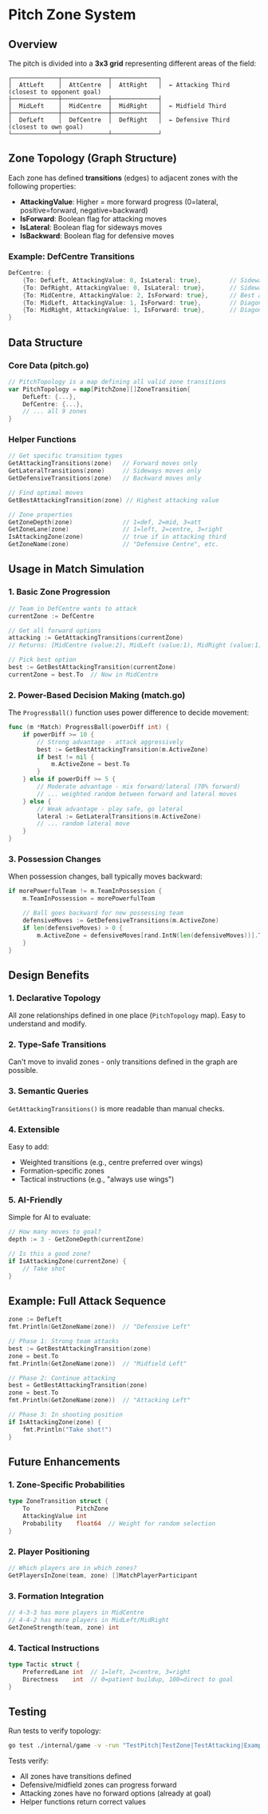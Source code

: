 # Pitch Zone System

## Overview

The pitch is divided into a **3x3 grid** representing different areas of the field:

```
┌─────────────┬─────────────┬─────────────┐
│  AttLeft    │  AttCentre  │  AttRight   │  ← Attacking Third (closest to opponent goal)
├─────────────┼─────────────┼─────────────┤
│  MidLeft    │  MidCentre  │  MidRight   │  ← Midfield Third
├─────────────┼─────────────┼─────────────┤
│  DefLeft    │  DefCentre  │  DefRight   │  ← Defensive Third (closest to own goal)
└─────────────┴─────────────┴─────────────┘
```

## Zone Topology (Graph Structure)

Each zone has defined **transitions** (edges) to adjacent zones with the following properties:

- **AttackingValue**: Higher = more forward progress (0=lateral, positive=forward, negative=backward)
- **IsForward**: Boolean flag for attacking moves
- **IsLateral**: Boolean flag for sideways moves
- **IsBackward**: Boolean flag for defensive moves

### Example: DefCentre Transitions

```go
DefCentre: {
    {To: DefLeft, AttackingValue: 0, IsLateral: true},        // Sideways
    {To: DefRight, AttackingValue: 0, IsLateral: true},       // Sideways
    {To: MidCentre, AttackingValue: 2, IsForward: true},      // Best attack
    {To: MidLeft, AttackingValue: 1, IsForward: true},        // Diagonal attack
    {To: MidRight, AttackingValue: 1, IsForward: true},       // Diagonal attack
}
```

## Data Structure

### Core Data (pitch.go)

```go
// PitchTopology is a map defining all valid zone transitions
var PitchTopology = map[PitchZone][]ZoneTransition{
    DefLeft: {...},
    DefCentre: {...},
    // ... all 9 zones
}
```

### Helper Functions

```go
// Get specific transition types
GetAttackingTransitions(zone)   // Forward moves only
GetLateralTransitions(zone)     // Sideways moves only
GetDefensiveTransitions(zone)   // Backward moves only

// Find optimal moves
GetBestAttackingTransition(zone) // Highest attacking value

// Zone properties
GetZoneDepth(zone)              // 1=def, 2=mid, 3=att
GetZoneLane(zone)               // 1=left, 2=centre, 3=right
IsAttackingZone(zone)           // true if in attacking third
GetZoneName(zone)               // "Defensive Centre", etc.
```

## Usage in Match Simulation

### 1. Basic Zone Progression

```go
// Team in DefCentre wants to attack
currentZone := DefCentre

// Get all forward options
attacking := GetAttackingTransitions(currentZone)
// Returns: [MidCentre (value:2), MidLeft (value:1), MidRight (value:1)]

// Pick best option
best := GetBestAttackingTransition(currentZone)
currentZone = best.To  // Now in MidCentre
```

### 2. Power-Based Decision Making (match.go)

The `ProgressBall()` function uses power difference to decide movement:

```go
func (m *Match) ProgressBall(powerDiff int) {
    if powerDiff >= 10 {
        // Strong advantage - attack aggressively
        best := GetBestAttackingTransition(m.ActiveZone)
        if best != nil {
            m.ActiveZone = best.To
        }
    } else if powerDiff >= 5 {
        // Moderate advantage - mix forward/lateral (70% forward)
        // ... weighted random between forward and lateral moves
    } else {
        // Weak advantage - play safe, go lateral
        lateral := GetLateralTransitions(m.ActiveZone)
        // ... random lateral move
    }
}
```

### 3. Possession Changes

When possession changes, ball typically moves backward:

```go
if morePowerfulTeam != m.TeamInPossession {
    m.TeamInPossession = morePowerfulTeam

    // Ball goes backward for new possessing team
    defensiveMoves := GetDefensiveTransitions(m.ActiveZone)
    if len(defensiveMoves) > 0 {
        m.ActiveZone = defensiveMoves[rand.IntN(len(defensiveMoves))].To
    }
}
```

## Design Benefits

### 1. **Declarative Topology**
All zone relationships defined in one place (`PitchTopology` map). Easy to understand and modify.

### 2. **Type-Safe Transitions**
Can't move to invalid zones - only transitions defined in the graph are possible.

### 3. **Semantic Queries**
`GetAttackingTransitions()` is more readable than manual checks.

### 4. **Extensible**
Easy to add:
- Weighted transitions (e.g., centre preferred over wings)
- Formation-specific zones
- Tactical instructions (e.g., "always use wings")

### 5. **AI-Friendly**
Simple for AI to evaluate:
```go
// How many moves to goal?
depth := 3 - GetZoneDepth(currentZone)

// Is this a good zone?
if IsAttackingZone(currentZone) {
    // Take shot
}
```

## Example: Full Attack Sequence

```go
zone := DefLeft
fmt.Println(GetZoneName(zone))  // "Defensive Left"

// Phase 1: Strong team attacks
best := GetBestAttackingTransition(zone)
zone = best.To
fmt.Println(GetZoneName(zone))  // "Midfield Left"

// Phase 2: Continue attacking
best = GetBestAttackingTransition(zone)
zone = best.To
fmt.Println(GetZoneName(zone))  // "Attacking Left"

// Phase 3: In shooting position
if IsAttackingZone(zone) {
    fmt.Println("Take shot!")
}
```

## Future Enhancements

### 1. Zone-Specific Probabilities
```go
type ZoneTransition struct {
    To             PitchZone
    AttackingValue int
    Probability    float64  // Weight for random selection
}
```

### 2. Player Positioning
```go
// Which players are in which zones?
GetPlayersInZone(team, zone) []MatchPlayerParticipant
```

### 3. Formation Integration
```go
// 4-3-3 has more players in MidCentre
// 4-4-2 has more players in MidLeft/MidRight
GetZoneStrength(team, zone) int
```

### 4. Tactical Instructions
```go
type Tactic struct {
    PreferredLane int  // 1=left, 2=centre, 3=right
    Directness    int  // 0=patient buildup, 100=direct to goal
}
```

## Testing

Run tests to verify topology:
```bash
go test ./internal/game -v -run "TestPitch|TestZone|TestAttacking|Example"
```

Tests verify:
- All zones have transitions defined
- Defensive/midfield zones can progress forward
- Attacking zones have no forward options (already at goal)
- Helper functions return correct values
